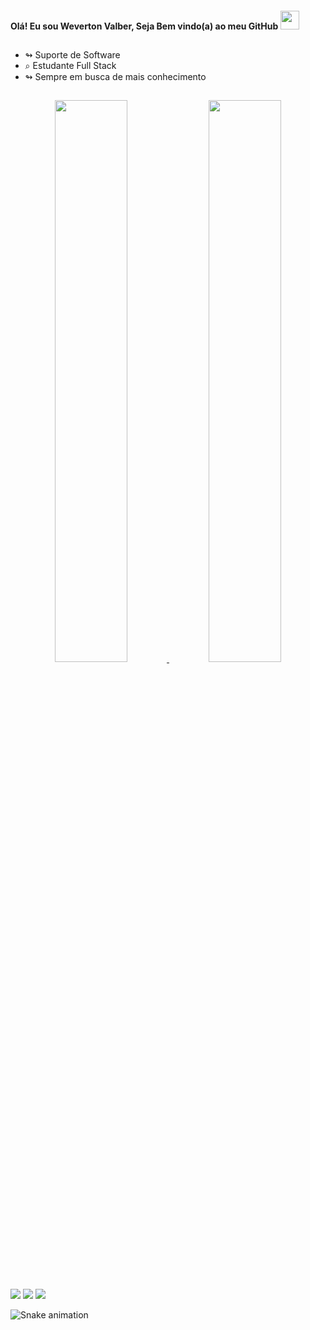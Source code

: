 <h4> Olá! Eu sou Weverton Valber, Seja Bem vindo(a) ao meu GitHub <img src="https://i.ibb.co/Cvp34Vw/Oi.gif" width="30px"><h4/>

 ##
- ↬ Suporte de Software
- ⌕ Estudante Full Stack
- ↬ Sempre em busca de mais conhecimento

 ##
 
<div align="center">
  <a href="https://github.com/Wevertonvcp">
  <img width="48%" src="https://github-readme-stats.vercel.app/api?username=Wevertonvcp&show_icons=true&theme=tokyonight&include_all_commits=true&count_private=true"/>
  <img width="48%" src="https://github-readme-stats.vercel.app/api/top-langs/?username=Wevertonvcp&layout=compact&langs_count=7&theme=tokyonight"/>
</div>
  
  ##
  
<div>
  <a href="https://instagram.com/wevertonvcp/" target="_blank"><img src="https://img.shields.io/badge/-Instagram-%23E4405F?style=for-the-badge&logo=instagram&logoColor=white" target="_blank"></a>
  <a href = "mailto:weverton542@gmail.com"><img src="https://img.shields.io/badge/-Gmail-%23333?style=for-the-badge&logo=gmail&logoColor=white" target="_blank"></a>
  <a href="https://www.linkedin.com/in/weverton-valber-24027b206" target="_blank"><img src="https://img.shields.io/badge/-LinkedIn-%230077B5?style=for-the-badge&logo=linkedin&logoColor=white" target="_blank"></a> 
 
 ![Snake animation](https://github.com/Wevertonvcp/Wevertonvcp/blob/output/github-contribution-grid-snake.svg)
</div>
